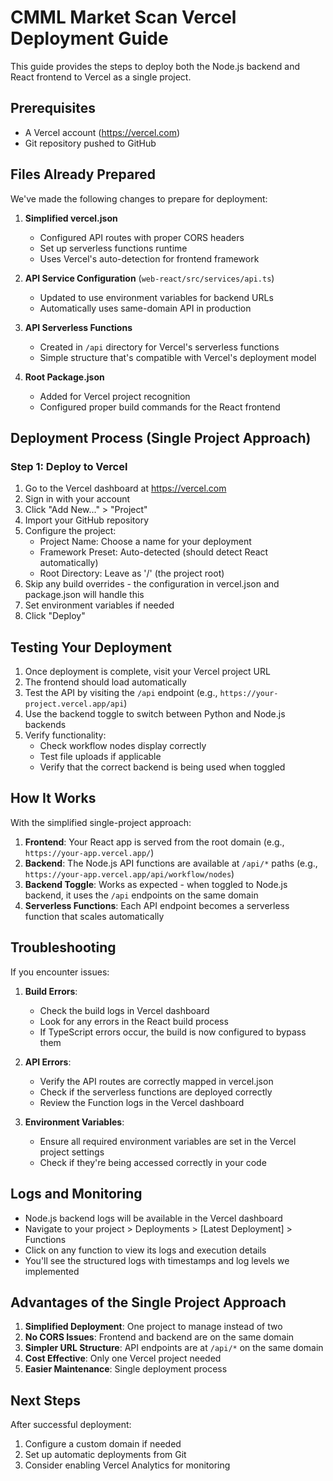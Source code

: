 # CMML Market Scan Vercel Deployment Guide

This guide provides the steps to deploy both the Node.js backend and React frontend to Vercel as a single project.

## Prerequisites

- A Vercel account (https://vercel.com)
- Git repository pushed to GitHub

## Files Already Prepared

We've made the following changes to prepare for deployment:

1. **Simplified vercel.json**
   - Configured API routes with proper CORS headers
   - Set up serverless functions runtime
   - Uses Vercel's auto-detection for frontend framework

2. **API Service Configuration** (`web-react/src/services/api.ts`)
   - Updated to use environment variables for backend URLs
   - Automatically uses same-domain API in production

3. **API Serverless Functions**
   - Created in `/api` directory for Vercel's serverless functions
   - Simple structure that's compatible with Vercel's deployment model

4. **Root Package.json**
   - Added for Vercel project recognition
   - Configured proper build commands for the React frontend

## Deployment Process (Single Project Approach)

### Step 1: Deploy to Vercel

1. Go to the Vercel dashboard at https://vercel.com
2. Sign in with your account
3. Click "Add New..." > "Project"
4. Import your GitHub repository
5. Configure the project:
   - Project Name: Choose a name for your deployment
   - Framework Preset: Auto-detected (should detect React automatically)
   - Root Directory: Leave as '/' (the project root)
6. Skip any build overrides - the configuration in vercel.json and package.json will handle this
7. Set environment variables if needed
8. Click "Deploy"

## Testing Your Deployment

1. Once deployment is complete, visit your Vercel project URL
2. The frontend should load automatically
3. Test the API by visiting the `/api` endpoint (e.g., `https://your-project.vercel.app/api`)
4. Use the backend toggle to switch between Python and Node.js backends
5. Verify functionality:
   - Check workflow nodes display correctly
   - Test file uploads if applicable
   - Verify that the correct backend is being used when toggled

## How It Works

With the simplified single-project approach:

1. **Frontend**: Your React app is served from the root domain (e.g., `https://your-app.vercel.app/`)
2. **Backend**: The Node.js API functions are available at `/api/*` paths (e.g., `https://your-app.vercel.app/api/workflow/nodes`)
3. **Backend Toggle**: Works as expected - when toggled to Node.js backend, it uses the `/api` endpoints on the same domain
4. **Serverless Functions**: Each API endpoint becomes a serverless function that scales automatically

## Troubleshooting

If you encounter issues:

1. **Build Errors**: 
   - Check the build logs in Vercel dashboard
   - Look for any errors in the React build process
   - If TypeScript errors occur, the build is now configured to bypass them

2. **API Errors**: 
   - Verify the API routes are correctly mapped in vercel.json
   - Check if the serverless functions are deployed correctly
   - Review the Function logs in the Vercel dashboard

3. **Environment Variables**: 
   - Ensure all required environment variables are set in the Vercel project settings
   - Check if they're being accessed correctly in your code

## Logs and Monitoring

- Node.js backend logs will be available in the Vercel dashboard
- Navigate to your project > Deployments > [Latest Deployment] > Functions
- Click on any function to view its logs and execution details
- You'll see the structured logs with timestamps and log levels we implemented

## Advantages of the Single Project Approach

1. **Simplified Deployment**: One project to manage instead of two
2. **No CORS Issues**: Frontend and backend are on the same domain
3. **Simpler URL Structure**: API endpoints are at `/api/*` on the same domain
4. **Cost Effective**: Only one Vercel project needed
5. **Easier Maintenance**: Single deployment process

## Next Steps

After successful deployment:
1. Configure a custom domain if needed
2. Set up automatic deployments from Git
3. Consider enabling Vercel Analytics for monitoring
